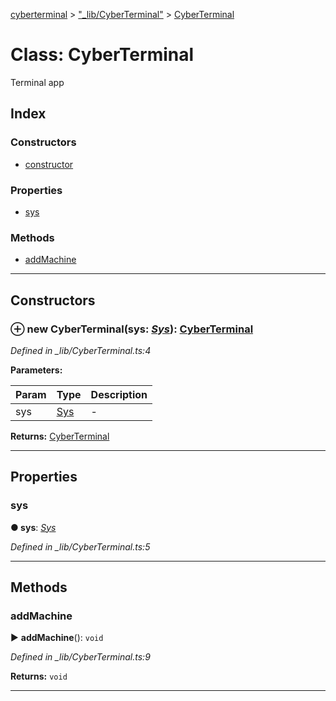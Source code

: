 [cyberterminal](../README.md) > ["_lib/CyberTerminal"](../modules/__lib_cyberterminal_.md) > [CyberTerminal](../classes/__lib_cyberterminal_.cyberterminal.md)



# Class: CyberTerminal


Terminal app

## Index

### Constructors

* [constructor](__lib_cyberterminal_.cyberterminal.md#constructor)


### Properties

* [sys](__lib_cyberterminal_.cyberterminal.md#sys)


### Methods

* [addMachine](__lib_cyberterminal_.cyberterminal.md#addmachine)



---
## Constructors
<a id="constructor"></a>


### ⊕ **new CyberTerminal**(sys: *[Sys](../interfaces/__lib_sys_.sys.md)*): [CyberTerminal](__lib_cyberterminal_.cyberterminal.md)


*Defined in _lib/CyberTerminal.ts:4*



**Parameters:**

| Param | Type | Description |
| ------ | ------ | ------ |
| sys | [Sys](../interfaces/__lib_sys_.sys.md)   |  - |





**Returns:** [CyberTerminal](__lib_cyberterminal_.cyberterminal.md)

---


## Properties
<a id="sys"></a>

###  sys

**●  sys**:  *[Sys](../interfaces/__lib_sys_.sys.md)* 

*Defined in _lib/CyberTerminal.ts:5*





___


## Methods
<a id="addmachine"></a>

###  addMachine

► **addMachine**(): `void`



*Defined in _lib/CyberTerminal.ts:9*





**Returns:** `void`





___


